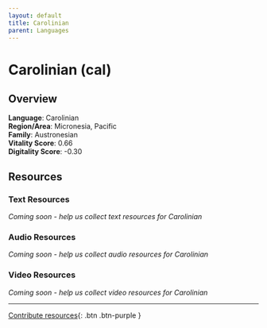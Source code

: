 ```yaml
---
layout: default
title: Carolinian
parent: Languages
---
```


# Carolinian (cal)

## Overview

**Language**: Carolinian  
**Region/Area**: Micronesia, Pacific  
**Family**: Austronesian  
**Vitality Score**: 0.66  
**Digitality Score**: -0.30  

## Resources

### Text Resources
*Coming soon - help us collect text resources for Carolinian*

### Audio Resources
*Coming soon - help us collect audio resources for Carolinian*

### Video Resources
*Coming soon - help us collect video resources for Carolinian*

---

[Contribute resources](https://fairtrain.github.io/){: .btn .btn-purple }
